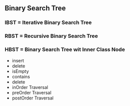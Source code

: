 ## Binary Search Tree

### IBST = Iterative Binary Search Tree
### RBST = Recursive Binary Search Tree
### HBST = Binary Search Tree wit Inner Class Node

* insert
* delete
* isEmpty
* contains
* delete 
* inOrder Traversal 
* preOrder Traversal 
* postOrder Traversal